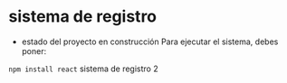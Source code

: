 <h1> sistema de registro </h1>

- estado del proyecto en construcción
Para ejecutar el sistema, debes poner:

``npm install react``
sistema de registro 2
